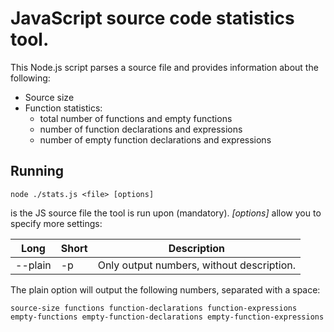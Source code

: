 # JavaScript source code statistics tool.
This Node.js script parses a source file and provides information about the following:

+ Source size
+ Function statistics:
	+ total number of functions and empty functions
	+ number of function declarations and expressions
	+ number of empty function declarations and expressions



## Running
```
node ./stats.js <file> [options]
```
*<file>* is the JS source file the tool is run upon (mandatory). *[options]* allow you to specify more settings:

| Long      | Short | Description                                    |
|-----------|-------|------------------------------------------------|
| --plain   | -p    | Only output numbers, without description.      |

The plain option will output the following numbers, separated with a space:
```
source-size functions function-declarations function-expressions empty-functions empty-function-declarations empty-function-expressions
```
